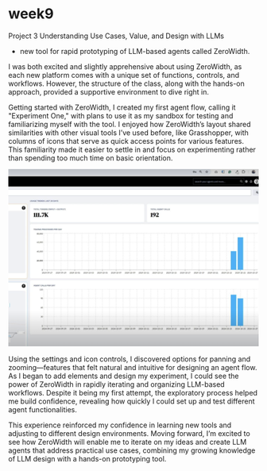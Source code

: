 # week9

Project 3 Understanding Use Cases, Value, and Design with LLMs

- new tool for rapid prototyping of LLM-based agents called ZeroWidth.

I was both excited and slightly apprehensive about using ZeroWidth, as each new platform comes with a unique set of functions, controls, and workflows. However, the structure of the class, along with the hands-on approach, provided a supportive environment to dive right in.

Getting started with ZeroWidth, I created my first agent flow, calling it "Experiment One," with plans to use it as my sandbox for testing and familiarizing myself with the tool. I enjoyed how ZeroWidth’s layout shared similarities with other visual tools I’ve used before, like Grasshopper, with columns of icons that serve as quick access points for various features. This familiarity made it easier to settle in and focus on experimenting rather than spending too much time on basic orientation.

![Screenshot 2024-10-30 at 3.03.48 PM.png](week9%2012f49e84537580dc9e1bfc4071e4d578/Screenshot_2024-10-30_at_3.03.48_PM.png)

Using the settings and icon controls, I discovered options for panning and zooming—features that felt natural and intuitive for designing an agent flow. As I began to add elements and design my experiment, I could see the power of ZeroWidth in rapidly iterating and organizing LLM-based workflows. Despite it being my first attempt, the exploratory process helped me build confidence, revealing how quickly I could set up and test different agent functionalities.

This experience reinforced my confidence in learning new tools and adjusting to different design environments. Moving forward, I’m excited to see how ZeroWidth will enable me to iterate on my ideas and create LLM agents that address practical use cases, combining my growing knowledge of LLM design with a hands-on prototyping tool.
